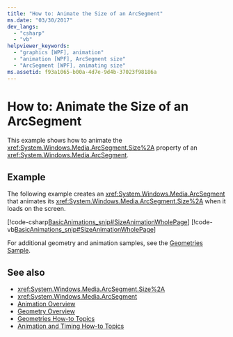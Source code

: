 ```yaml
---
title: "How to: Animate the Size of an ArcSegment"
ms.date: "03/30/2017"
dev_langs: 
  - "csharp"
  - "vb"
helpviewer_keywords: 
  - "graphics [WPF], animation"
  - "animation [WPF], ArcSegment size"
  - "ArcSegment [WPF], animating size"
ms.assetid: f93a1065-b00a-4d7e-9d4b-37023f98186a
---
```

# How to: Animate the Size of an ArcSegment
This example shows how to animate the <xref:System.Windows.Media.ArcSegment.Size%2A> property of an <xref:System.Windows.Media.ArcSegment>.  
  
## Example  
 The following example creates an <xref:System.Windows.Media.ArcSegment> that animates its <xref:System.Windows.Media.ArcSegment.Size%2A> when it loads on the screen.  
  
 [!code-csharp[BasicAnimations_snip#SizeAnimationWholePage](~/samples/snippets/csharp/VS_Snippets_Wpf/BasicAnimations_snip/CSharp/SizeAnimationExample.cs#sizeanimationwholepage)]
 [!code-vb[BasicAnimations_snip#SizeAnimationWholePage](~/samples/snippets/visualbasic/VS_Snippets_Wpf/BasicAnimations_snip/VisualBasic/SizeAnimationExample.vb#sizeanimationwholepage)]  
  
 For additional geometry and animation samples, see the [Geometries Sample](https://go.microsoft.com/fwlink/?LinkID=159989).  
  
## See also

- <xref:System.Windows.Media.ArcSegment.Size%2A>
- <xref:System.Windows.Media.ArcSegment>
- [Animation Overview](animation-overview.md)
- [Geometry Overview](geometry-overview.md)
- [Geometries How-to Topics](geometries-how-to-topics.md)
- [Animation and Timing How-to Topics](animation-and-timing-how-to-topics.md)

